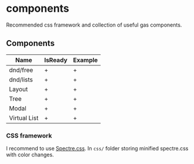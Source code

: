 # components

Recommended css framework and collection of useful gas components.

## Components

| Name                | IsReady | Example |
|---------------------|---------|---------|
| dnd/free            | +       | +       |
| dnd/lists           | +       | +       |
| Layout              | +       | +       |
| Tree                | +       | +       |
| Modal               | +       | +       |
| Virtual List        | +       | +       |

### CSS framework

I recommend to use [Spectre.css](https://picturepan2.github.io/spectre/).
In `css/` folder storing minified spectre.css with color changes.